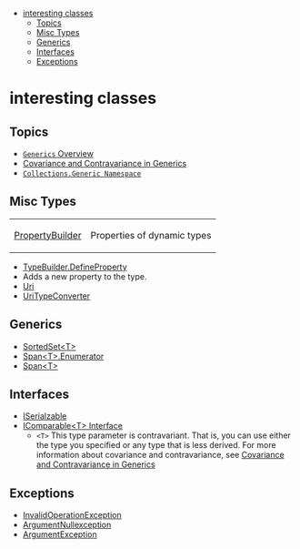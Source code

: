 - [interesting classes](#interesting-classes)
  - [Topics](#topics)
  - [Misc Types](#misc-types)
  - [Generics](#generics)
  - [Interfaces](#interfaces)
  - [Exceptions](#exceptions)

# interesting classes

## Topics

- [`Generics` Overview](https://docs.microsoft.com/en-us/dotnet/standard/generics/)
- [Covariance and Contravariance in Generics](https://docs.microsoft.com/en-us/dotnet/standard/generics/covariance-and-contravariance)
- [`Collections.Generic Namespace`](https://docs.microsoft.com/en-us/dotnet/api/system.collections.generic?view=net-5.0)

## Misc Types

<table>
<tr><td>

[PropertyBuilder](https://docs.microsoft.com/en-us/dotnet/api/system.reflection.emit.propertybuilder?view=net-5.0)

</td><td>
Properties of dynamic types
</td></tr>
</table>

- [TypeBuilder.DefineProperty](https://docs.microsoft.com/en-us/dotnet/api/system.reflection.emit.typebuilder.defineproperty?view=net-5.0)
- Adds a new property to the type.
- [Uri](https://docs.microsoft.com/en-us/dotnet/api/system.uri?view=net-5.0)
- [UriTypeConverter](https://docs.microsoft.com/en-us/dotnet/api/system.uritypeconverter?view=net-5.0)


## Generics

- [SortedSet\<T>](https://docs.microsoft.com/en-us/dotnet/api/system.collections.generic.sortedset-1?view=net-5.0)
- [Span\<T>.Enumerator](https://docs.microsoft.com/en-us/dotnet/api/system.span-1.enumerator?view=net-5.0)
- [Span\<T>](https://docs.microsoft.com/en-us/dotnet/api/system.span-1?view=net-5.0)


## Interfaces

- [ISerialzable](https://docs.microsoft.com/en-us/dotnet/api/system.runtime.serialization.iserializable?view=net-5.0)
- [IComparable\<T> Interface](https://docs.microsoft.com/en-us/dotnet/api/system.icomparable-1?view=net-5.0>)
  - `<T>` This type parameter is contravariant. That is, you can use either the type you specified or any type that is less derived. For more information about covariance and contravariance, see [Covariance and Contravariance in Generics](https://docs.microsoft.com/en-us/dotnet/standard/generics/covariance-and-contravariance)

## Exceptions

- [InvalidOperationException](https://docs.microsoft.com/en-us/dotnet/api/system.invalidoperationexception?view=net-5.0)
- [ArgumentNullexception](https://docs.microsoft.com/en-us/dotnet/api/system.argumentnullexception?view=net-5.0)
- [ArgumentException](https://docs.microsoft.com/en-us/dotnet/api/system.argumentexception?view=net-5.0)
